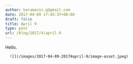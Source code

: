```yaml
---
author: karamanis.g@gmail.com
date: 2017-04-09 17:45:37+00:00
draft: false
title: April 9
type: post
url: /blog/2017/4/april-9
---
```


Hello.


  
      ![](/images/2017-04-09-20174april-9/image-asset.jpeg)

